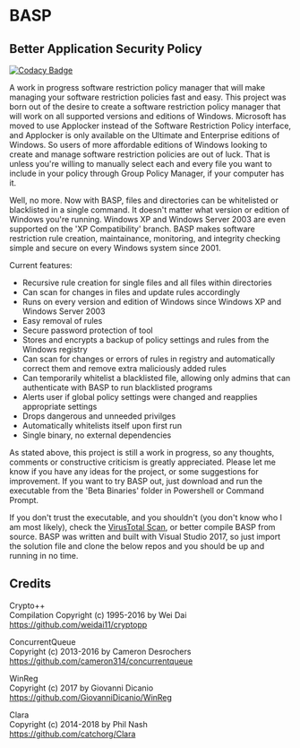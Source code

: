 # BASP
## Better Application Security Policy

[![Codacy Badge](https://api.codacy.com/project/badge/Grade/d7d090fa8cd249ef92bb0139b824038f)](https://www.codacy.com/app/capnspacehook/Better-Application-Security-Policy?utm_source=github.com&amp;utm_medium=referral&amp;utm_content=capnspacehook/Better-Application-Security-Policy&amp;utm_campaign=Badge_Grade)

A work in progress software restriction policy manager that will make managing your software restriction policies fast and easy. This project was born out of the desire to create a software restriction policy manager that will work on all supported versions and editions of Windows. Microsoft has moved to use Applocker instead of the Software Restriction Policy interface, and Applocker is only available on the Ultimate and Enterprise editions of Windows. So users of more affordable editions of Windows looking to create and manage software restriction policies are out of luck. That is unless you're willing to manually select each and every file you want to include in your policy through Group Policy Manager, if your computer has it.

Well, no more. Now with BASP, files and directories can be whitelisted or blacklisted in a single command. It doesn't matter what version or edition of Windows you're running. Windows XP and Windows Server 2003 are even supported on the 'XP Compatibility' branch. BASP makes software restriction rule creation, maintainance, monitoring, and integrity checking simple and secure on every Windows system since 2001.

Current features:
* Recursive rule creation for single files and all files within directories
* Can scan for changes in files and update rules accordingly 
* Runs on every version and edition of Windows since Windows XP and Windows Server 2003
* Easy removal of rules
* Secure password protection of tool
* Stores and encrypts a backup of policy settings and rules from the Windows registry
* Can scan for changes or errors of rules in registry and automatically correct them and remove extra maliciously added rules
* Can temporarily whitelist a blacklisted file, allowing only admins that can authenticate with BASP to run blacklisted programs
* Alerts user if global policy settings were changed and reapplies appropriate settings
* Drops dangerous and unneeded privilges
* Automatically whitelists itself upon first run
* Single binary, no external dependencies

As stated above, this project is still a work in progress, so any thoughts, comments or constructive criticism is greatly appreciated. Please let me know if you have any ideas for the project, or some suggestions for improvement. If you want to try BASP out, just download and run the executable from the 'Beta Binaries' folder in Powershell or Command Prompt.

If you don't trust the executable, and you shouldn't (you don't know who I am most likely), check the [VirusTotal Scan](https://www.virustotal.com/#/file/6368308749ca46140722d2ac92dc2715454cd7e229abf6960976b2f656e470f5/detection), or better compile BASP from source. BASP was written and built with Visual Studio 2017, so just import the solution file and clone the below repos and you should be up and running in no time.

## Credits

Crypto++  
Compilation Copyright (c) 1995-2016 by Wei Dai  
https://github.com/weidai11/cryptopp

ConcurrentQueue  
Copyright (c) 2013-2016 by Cameron Desrochers  
https://github.com/cameron314/concurrentqueue

WinReg  
Copyright (c) 2017 by Giovanni Dicanio  
https://github.com/GiovanniDicanio/WinReg

Clara  
Copyright (c) 2014-2018 by Phil Nash  
https://github.com/catchorg/Clara
